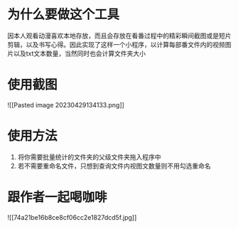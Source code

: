 # 为什么要做这个工具
因本人观看动漫喜欢本地存放，而且会存放在看番过程中的精彩瞬间截图或是短片剪辑，以及书写心得。因此实现了这样一个小程序，以计算每部番文件内的视频图片以及txt文本数量，当然同时也会计算文件夹大小
# 使用截图
![[Pasted image 20230429134133.png]]
# 使用方法
1. 将你需要批量统计的文件夹的父级文件夹拖入程序中
2. 若不需要重命名文件，只想到查询文件内视图文数量则不用勾选重命名

# 跟作者一起喝咖啡
![[74a21be16b8ce8cf06cc2e1827dcd5f.jpg]]